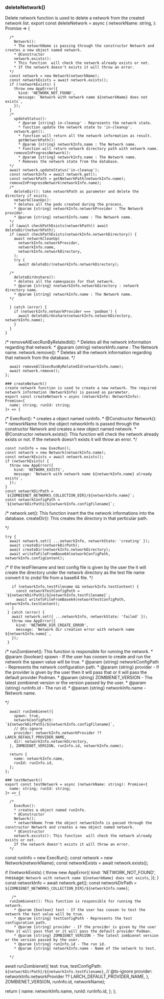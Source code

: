 ### deleteNetwork()
Delete network function is used to delete a network from the created network list.
export const deleteNetwork = async (
  networkName: string,
): Promise<void> => {
```
  /*
    Network():
    * The networkName is passing through the constructor Network and creates a new object named network. 
    * @Constructor
    network.exists(): 
    * This function  will check the network already exists or not. 
    * If the network doesn't exists it will throw an error.
  */
  const network = new Network(networkName);
  const networkExists = await network.exists();
  if (!networkExists) {
    throw new AppError({
      kind: 'NETWORK_NOT_FOUND',
      message: `Network with network name ${networkName} does not exists`,
    });
  }
  /*
    updateStatus(): 
      * @param {string} in-cleanup' - Represents the network state.
      * function update the network state to 'in-cleanup'.
    network.get(): 
      * function will return all the network information as result.
      getNetworkPath(): 
      * @param {string} networkInfo.name : The Network name.
      * Function will return network directory path with network name.
    removeInProgressNetwork():
      * @param {string} networkInfo.name : The Network name.
      * Removes the network state from the database.
  */
  await network.updateStatus('in-cleanup');
  const networkInfo = await network.get();
  const networkPath = getNetworkPath(networkInfo.name);
  removeInProgressNetwork(networkInfo.name);
  /*
    deleteDir(): take networkPath as parameter and delete the directory if exists.
    networkCleanUp(): 
    * deletes all the pods created during the process.
    * @param {string} networkInfo.networkProvider : The Network provider.
    * @param {string} networkInfo.name : The Network name.
  */
  if (await checkPathExists(networkPath)) await deleteDir(networkPath);
  if (await checkPathExists(networkInfo.networkDirectory)) {
    await networkCleanUp(
      networkInfo.networkProvider,
      networkInfo.name,
      networkInfo.networkDirectory,
    );
    try {
      await deleteDir(networkInfo.networkDirectory);
  ```
      /*
        deleteDirUnshare(): 
        * deletes all the namespaces for that network.
        * @param {string} nnetworkInfo.networkDirectory : network directory name.
        * @param {string} networkInfo.name : The Network name.
      */
  ```
    } catch (error) {
      if (networkInfo.networkProvider === 'podman') {
        await deleteDirUnshare(networkInfo.networkDirectory, networkInfo.name);
      }
    }
  }
``` 
  /*
    removeAllExecRunByRelatedId(): 
      * Deletes all the network information regarding that network.
      * @param {string} networkInfo.name : The Network name.
    network.remove(): 
      * Deletes all the network information regarding that network from the database.
  */
```
  await removeAllExecRunByRelatedId(networkInfo.name);
  await network.remove();
};

### createNetwork()
create network function is used to create a new network. The required network information (NetworkInfo) is passed as parameter.
export const createNetwork = async (networkInfo: NetworkInfo): Promise<{
  name: string; runId: string;
}> => {
  ```
  /*
    ExecRun():
    * creates a object named runInfo.
    * @Constructor
    Network(): 
    * networkName from the object networkInfo is passed through the constructor Network and creates a new object named network. 
    * @Constructor
    network.exists(): This function  will check the network already exists or not. 
    If the network doesn't exists it will throw an error.
  */
  ```
  const runInfo = new ExecRun();
  const network = new Network(networkInfo.name);
  const networkExists = await network.exists();
  if (networkExists) {
    throw new AppError({
      kind: 'NETWORK_EXISTS',
      message: `Network with network name ${networkInfo.name} already exists`,
    });
  }
  const networkDirPath = `${ZOMBIENET_NETWORKS_COLLECTION_DIR}/${networkInfo.name}`;
  const networkConfigPath = `${networkDirPath}/${networkInfo.configFilename}`;
  ```
  /*
    network.set(): This function insert the the network informations into the database.
    createDir(): This creates the directory in that perticular path.

  */
  ```
  try {
    await network.set({ ...networkInfo, networkState: 'creating' });
    await createDir(networkDirPath);
    await createDir(networkInfo.networkDirectory);
    await writeToFileFromBase64(networkConfigPath, networkInfo.configContent);
 ```    
  /*
      If the testFilename and test config file is given by the user the it will create the directory under the network directory as the test file name convert it to zndsl file from a base64 file.
  */
 ```
    if (networkInfo.testFilename && networkInfo.testContent) {
      const networkTestConfigPath = `${networkDirPath}/${networkInfo.testFilename}`;
      await writeToFileFromBase64(networkTestConfigPath, networkInfo.testContent);
    }
  } catch (error) {
    await network.set({ ...networkInfo, networkState: 'failed' });
    throw new AppError({
      kind: 'NETWORK_DIR_CREATE_ERROR',
      message: `Network dir creation error with network name ${networkInfo.name}`,
    });
  }
```
  /*
  runZombienet(): This function is responsible for running the network.
    * @param {boolean} spawn - If the user has coosen to create and run the network the spawn value will be true.
    * @param {string} networkConfigPath - Represents the network configuration path.
    * @param {string} provider - If the provider is given by the user then it will pass that or it will pass the default provider Podman.
    * @param {string} ZOMBIENET_VERSION - The latest zombienet version or the version passed by the user.
    * @param {string} runInfo.id - The run id.
    * @param {string} networkInfo.name - Network name.
    
  */
```
  await runZombienet({
    spawn: true,
    networkConfigPath: `${networkDirPath}/${networkInfo.configFilename}`,
    // @ts-ignore
    provider: networkInfo.networkProvider ?? LARCH_DEFAULT_PROVIDER_NAME,
    dir: networkInfo.networkDirectory,
  }, ZOMBIENET_VERSION, runInfo.id, networkInfo.name);

  return {
    name: networkInfo.name,
    runId: runInfo.id,
  };
};

### testNetwork()
export const testNetwork = async (networkName: string): Promise<{
  name: string; runId: string;
}> => {
    ```
  /*
    ExecRun():
    * creates a object named runInfo.
    * @Constructor
    Network(): 
    * networkName from the object networkInfo is passed through the constructor Network and creates a new object named network. 
    * @Constructor
    network.exists(): This function  will check the network already exists or not. 
    If the network doesn't exists it will throw an error.
  */
  ```
  const runInfo = new ExecRun();
  const network = new Network(networkName);
  const networkExists = await network.exists();

  if (!networkExists) {
    throw new AppError({
      kind: 'NETWORK_NOT_FOUND',
      message: `Network with network name ${networkName} does not exists`,
    });
  }
  const networkInfo = await network.get();
  const networkDirPath = `${ZOMBIENET_NETWORKS_COLLECTION_DIR}/${networkInfo.name}`;
```
   /*
  runZombienet(): This function is responsible for running the network.
    * @param {boolean} test - If the user has coosen to test the network the test value will be true.
    * @param {string} testConfigPath - Represents the test configuration path.
    * @param {string} provider - If the provider is given by the user then it will pass that or it will pass the default provider Podman.
    * @param {string} ZOMBIENET_VERSION - The latest zombienet version or the version passed by the user.
    * @param {string} runInfo.id - The run id.
    * @param {string} networkInfo.name - Name of the network to test.
    
  */
```

  await runZombienet({
    test: true,
    testConfigPath: `${networkDirPath}/${networkInfo.testFilename}`,
    // @ts-ignore
    provider: networkInfo.networkProvider ?? LARCH_DEFAULT_PROVIDER_NAME,
  }, ZOMBIENET_VERSION, runInfo.id, networkName);

  return {
    name: networkInfo.name,
    runId: runInfo.id,
  };
};
